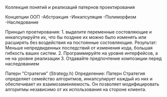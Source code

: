 Коллекция понятий и реализаций патернов проектирования

Концепции ООП
    -Абстракция
    -Инкапсуляция
    -Полиморфизм
    -Наследование

Принцып проетирования:
    1. выделите переменные состовляющие и инкапсулируйте их, что бы позднее их можно было изменять или расширять без воздействия на постоянные состовляющие.
    Результат: Меньше непредвиденных последствий от изменения кода, большая гибкость ваших систем.
    2. Программируйте на уровне интерфейсов, а не на уровне реализации
    3. Отдавайте предпочтение композиции перед наследованием

Патерн "Стратегия" (Strategy.h)
    Определение:
        Патерн Стратегия определяет семейство алгоритмов, инкапсулирует каждый из них и обеспечивает их взаимозаменяемость. Он позволяет модифицировать алгоритмы независимо от их использования на стороне клиента.